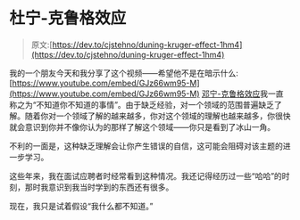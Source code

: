 # 杜宁-克鲁格效应

> 原文:[https://dev.to/cjstehno/duning-kruger-effect-1hm4](https://dev.to/cjstehno/duning-kruger-effect-1hm4)

我的一个朋友今天和我分享了这个视频——希望他不是在暗示什么:
[https://www.youtube.com/embed/GJz66wm95-M](https://www.youtube.com/embed/GJz66wm95-M)
[邓宁-克鲁格效应](https://en.wikipedia.org/wiki/Dunning%E2%80%93Kruger_effect)我一直称之为“不知道你不知道的事情”。由于缺乏经验，对一个领域的范围普遍缺乏了解。随着你对一个领域了解的越来越多，你对这个领域的理解也越来越多，你很快就会意识到你并不像你认为的那样了解这个领域——你只是看到了冰山一角。

不利的一面是，这种缺乏理解会让你产生错误的自信，这可能会阻碍对该主题的进一步学习。

这些年来，我在面试应聘者时经常看到这种情况。我还记得经历过一些“哈哈”的时刻，那时我意识到我当时学到的东西还有很多。

现在，我只是试着假设“我什么都不知道。”